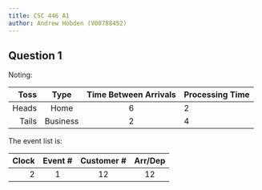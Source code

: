 ```yaml
---
title: CSC 446 A1
author: Andrew Hobden (V00788452)
---
```


## Question 1

Noting:

| Toss  | Type      | Time Between Arrivals | Processing Time |
|------:|:---------:|:---------------------:|:----------------|
| Heads |  Home     | 6                     | 2               |
| Tails |  Business | 2                     | 4               |

The event list is:

| Clock  |Event # | Customer # | Arr/Dep |
|-------:|:------:|:----------:|:-------:|
|    2   |  1    |    12       |    12   |
